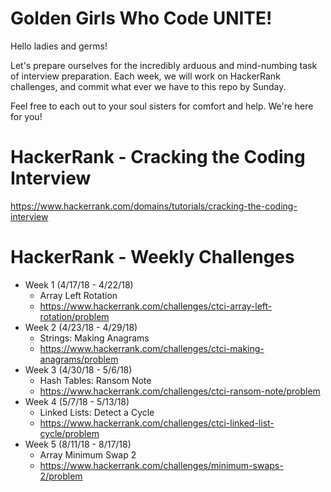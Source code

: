# Golden Girls Who Code UNITE!
Hello ladies and germs!

Let's prepare ourselves for the incredibly arduous and mind-numbing task of interview preparation.
Each week, we will work on HackerRank challenges, and commit what ever we have to this repo by Sunday.

Feel free to each out to your soul sisters for comfort and help. We're here for you!

# HackerRank - Cracking the Coding Interview
https://www.hackerrank.com/domains/tutorials/cracking-the-coding-interview

# HackerRank - Weekly Challenges
* Week 1 (4/17/18 - 4/22/18)
  * Array Left Rotation
  * https://www.hackerrank.com/challenges/ctci-array-left-rotation/problem
* Week 2 (4/23/18 - 4/29/18)
  * Strings: Making Anagrams
  * https://www.hackerrank.com/challenges/ctci-making-anagrams/problem
* Week 3 (4/30/18 - 5/6/18)
  * Hash Tables: Ransom Note
  * https://www.hackerrank.com/challenges/ctci-ransom-note/problem
* Week 4 (5/7/18 - 5/13/18)
  * Linked Lists: Detect a Cycle
  * https://www.hackerrank.com/challenges/ctci-linked-list-cycle/problem
* Week 5 (8/11/18 - 8/17/18)
  * Array Minimum Swap 2
  * https://www.hackerrank.com/challenges/minimum-swaps-2/problem

